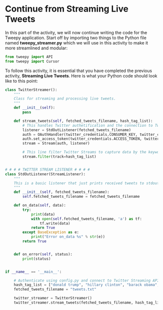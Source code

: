 # Continue from Streaming Live Tweets

In this part of the activity, we will now continue writing the code for the Tweepy application. Start off by importing two things to the Python file named **tweepy\_streamer.py** which we will use in this activity to make it more streamlined and modular:

```python
from tweepy import API
from tweepy import Cursor
```

To follow this activity, it is essential that you have completed the previous activity, **Streaming Live Tweets**. Here is what your Python code should look like to this point:

```python
class TwitterStreamer():
    """
    Class for streaming and processing live tweets.
    """
    def __init__(self):
        pass

    def stream_tweets(self, fetched_tweets_filename, hash_tag_list):
        # This handles Twitter authetification and the connection to Twitter Streaming API
        listener = StdOutListener(fetched_tweets_filename)
        auth = OAuthHandler(twitter_credentials.CONSUMER_KEY, twitter_credentials.CONSUMER_SECRET)
        auth.set_access_token(twitter_credentials.ACCESS_TOKEN, twitter_credentials.ACCESS_TOKEN_SECRET)
        stream = Stream(auth, listener)

        # This line filter Twitter Streams to capture data by the keywords: 
        stream.filter(track=hash_tag_list)


# # # # TWITTER STREAM LISTENER # # # #
class StdOutListener(StreamListener):
    """
    This is a basic listener that just prints received tweets to stdout.
    """
    def __init__(self, fetched_tweets_filename):
        self.fetched_tweets_filename = fetched_tweets_filename

    def on_data(self, data):
        try:
            print(data)
            with open(self.fetched_tweets_filename, 'a') as tf:
                tf.write(data)
            return True
        except BaseException as e:
            print("Error on_data %s" % str(e))
        return True


    def on_error(self, status):
        print(status)


if __name__ == '__main__':

    # Authenticate using config.py and connect to Twitter Streaming API.
    hash_tag_list = ["donald trump", "hillary clinton", "barack obama", "bernie sanders"]
    fetched_tweets_filename = "tweets.txt"

    twitter_streamer = TwitterStreamer()
    twitter_streamer.stream_tweets(fetched_tweets_filename, hash_tag_list)
```

